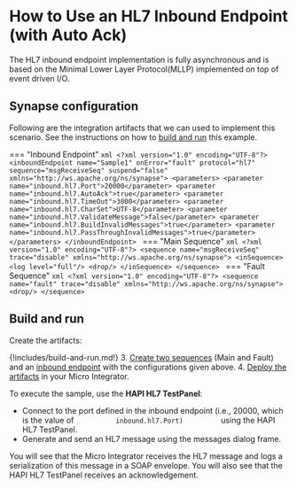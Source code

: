# How to Use an HL7 Inbound Endpoint (with Auto Ack)

The HL7 inbound endpoint implementation is fully asynchronous and is based on the Minimal Lower Layer Protocol(MLLP) implemented on top of event driven I/O.

## Synapse configuration

Following are the integration artifacts that we can used to implement this scenario. See the instructions on how to [build and run](#build-and-run) this example.

=== "Inbound Endpoint"
    ```xml
    <?xml version="1.0" encoding="UTF-8"?>
    <inboundEndpoint name="Sample1" onError="fault" protocol="hl7" sequence="msgReceiveSeq" suspend="false" xmlns="http://ws.apache.org/ns/synapse">
        <parameters>
            <parameter name="inbound.hl7.Port">20000</parameter>
            <parameter name="inbound.hl7.AutoAck">true</parameter>
            <parameter name="inbound.hl7.TimeOut">3000</parameter>
            <parameter name="inbound.hl7.CharSet">UTF-8</parameter>
            <parameter name="inbound.hl7.ValidateMessage">false</parameter>
            <parameter name="inbound.hl7.BuildInvalidMessages">true</parameter>
            <parameter name="inbound.hl7.PassThroughInvalidMessages">true</parameter>
        </parameters>
    </inboundEndpoint>
    ```
=== "Main Sequence"
    ```xml
    <?xml version="1.0" encoding="UTF-8"?>
    <sequence name="msgReceiveSeq" trace="disable" xmlns="http://ws.apache.org/ns/synapse">
        <inSequence>
            <log level="full"/>
            <drop/>
        </inSequence>
    </sequence>
    ```
=== "Fault Sequence"
    ```xml
    <?xml version="1.0" encoding="UTF-8"?>
    <sequence name="fault" trace="disable" xmlns="http://ws.apache.org/ns/synapse">
        <drop/>
    </sequence>
    ```

## Build and run

Create the artifacts:

{!includes/build-and-run.md!}
3. [Create two sequences]({{base_path}}/develop/creating-artifacts/creating-reusable-sequences) (Main and Fault) and an [inbound endpoint]({{base_path}}/develop/creating-artifacts/creating-an-inbound-endpoint) with the configurations given above.
4. [Deploy the artifacts]({{base_path}}/develop/deploy-artifacts) in your Micro Integrator.

To execute the sample, use the **HAPI HL7 TestPanel**:

-   Connect to the port defined in the inbound endpoint (i.e., 20000,
    which is the value of `           inbound.hl7.Port)          ` using
    the HAPI HL7 TestPanel.
-   Generate and send an HL7 message using the messages dialog frame.

You will see that the Micro Integrator receives the HL7 message and logs a
serialization of this message in a SOAP envelope. You will also see that
the HAPI HL7 TestPanel receives an acknowledgement.
